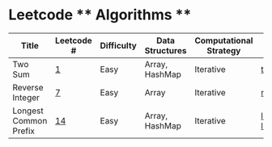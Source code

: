 # Leetcode ** Algorithms **

| Title                 | Leetcode #                                                 | Difficulty | Data Structures | Computational Strategy | Solution                                                                                                                                                                                                                          |
| --------------------- | ---------------------------------------------------------- | ---------- | --------------- | ---------------------- | --------------------------------------------------------------------------------------------------------------------------------------------------------------------------------------------------------------------------------- |
| Two Sum               | [1](https://leetcode.com/problems/two-sum)                 | Easy       | Array, HashMap  | Iterative              | [twoSum.py](https://github.com/vermav6/Leetcode/blob/main/Python-solutions/Two%20Sum/twoSum.py)                                                                                                                                   |
| Reverse Integer       | [7](https://leetcode.com/problems/reverse-integer)         | Easy       | Array           | Iterative              | [reverseInt.py](https://github.com/vermav6/Leetcode/blob/main/Python-solutions/Reverse%20Integer/reverseInt.py)                                                                                                                   |
| Longest Common Prefix | [14](https://leetcode.com/problems/longest-common-prefix/) | Easy       | Array, HashMap  | Iterative              | [lcp-v1.py](https://github.com/vermav6/Leetcode/blob/main/Python-solutions/Longest%20Common%20Prefix/lcp-v1.py) / [lcp-v2.py](https://github.com/vermav6/Leetcode/blob/main/Python-solutions/Longest%20Common%20Prefix/lcp-v2.py) |
